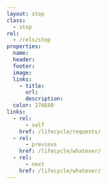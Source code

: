 ```yaml
---
layout: stop
class:
  - stop
rel:
  - /rels/stop  
properties:
  name:
  header:
  footer:      
  image:
  links:
    - title:
      url:
      description:
  color: 27AE60    
links:
  - rel:
      - self
    href: /lifecycle/requests/
  - rel:
      - previous
    href: /lifecycle/whatever/   
  - rel:
      - next
    href: /lifecycle/whatever/            
---
```

